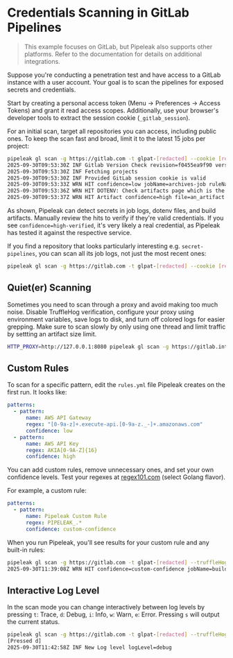 # Credentials Scanning in GitLab Pipelines

> This example focuses on GitLab, but Pipeleak also supports other platforms. Refer to the documentation for details on additional integrations.

Suppose you're conducting a penetration test and have access to a GitLab instance with a user account. Your goal is to scan the pipelines for exposed secrets and credentials.

Start by creating a personal access token (Menu → Preferences → Access Tokens) and grant it read access scopes. Additionally, use your browser's developer tools to extract the session cookie (`_gitlab_session`).

For an initial scan, target all repositories you can access, including public ones. To keep the scan fast and broad, limit it to the latest 15 jobs per project:

```bash
pipeleak gl scan -g https://gitlab.com -t glpat-[redacted] --cookie [redacted] --artifacts --job-limit 15
2025-09-30T09:53:30Z INF Gitlab Version Check revision=f0455ea9f90 version=18.5.0-pre
2025-09-30T09:53:30Z INF Fetching projects
2025-09-30T09:53:30Z INF Provided GitLab session cookie is valid
2025-09-30T09:53:33Z WRN HIT confidence=low jobName=archives-job ruleName=api_key url=gitlab.com/testgroup/project/-/jobs/11484162851 value="m$ mkdir archive_data $ echo \"datadog_api_key=secrets.txt file hit\" > archive_data/secrets_in_ar"
2025-09-30T09:53:36Z WRN HIT DOTENV: Check artifacts page which is the only place to download the dotenv file confidence=high ruleName="Generic - 1719" url=gitlab.com/testgroup/project/-/jobs/11484162842 value="datadog_api_key=dotenv ONLY file hit, no other artifacts "
2025-09-30T09:53:37Z WRN HIT Artifact confidence=high file=an_artifact.txt jobName=artifact-job ruleName="Generic - 1719" url=gitlab.com/testgroup/project/-/jobs/11484162833 value="datadog_api_key=secret_artifact_value "
```

As shown, Pipeleak can detect secrets in job logs, dotenv files, and build artifacts. Manually review the hits to verify if they're valid credentials. If you see `confidence=high-verified`, it's very likely a real credential, as Pipeleak has tested it against the respective service.

If you find a repository that looks particularly interesting e.g. `secret-pipelines`, you can scan all its job logs, not just the most recent ones:

```bash
pipeleak gl scan -g https://gitlab.com -t glpat-[redacted] --cookie [redacted] --artifacts --repo mygroup/my-secret-pipelines-project
```

## Quiet(er) Scanning

Sometimes you need to scan through a proxy and avoid making too much noise. Disable TruffleHog verification, configure your proxy using environment variables, save logs to disk, and turn off colored logs for easier grepping. Make sure to scan slowly by only using one thread and limit traffic by settting an artifact size limit.

```bash
HTTP_PROXY=http://127.0.0.1:8080 pipeleak gl scan -g https://gitlab.internal-company.com -t glpat-[redacted] --threads 1 --max-artifact-size 5mb --truffleHogVerification=false --verbose --logfile pipeleak_out --coloredLog=false --job-limit 10
```

## Custom Rules

To scan for a specific pattern, edit the `rules.yml` file Pipeleak creates on the first run. It looks like:

```yaml
patterns:
  - pattern:
      name: AWS API Gateway
      regex: "[0-9a-z]+.execute-api.[0-9a-z._-]+.amazonaws.com"
      confidence: low
  - pattern:
      name: AWS API Key
      regex: AKIA[0-9A-Z]{16}
      confidence: high
```

You can add custom rules, remove unnecessary ones, and set your own confidence levels. Test your regexes at [regex101.com](https://regex101.com/) (select Golang flavor).

For example, a custom rule:

```yaml
patterns:
  - pattern:
      name: Pipeleak Custom Rule
      regex: PIPELEAK_.*
      confidence: custom-confidence
```

When you run Pipeleak, you'll see results for your custom rule and any built-in rules:

```bash
pipeleak gl scan -g https://gitlab.com -t glpat-[redacted] --truffleHogVerification=false --verbose
2025-09-30T11:39:08Z WRN HIT confidence=custom-confidence jobName=build-job-hidden ruleName="Pipeleak Custom Rule" url=gitlab.com/testgroup/project/-/jobs/11547853360 value="PIPELEAK_HIT=secret"
```

## Interactive Log Level

In the scan mode you can change interactively between log levels by pressing `t`: Trace, `d`: Debug, `i`: Info, `w`: Warn, `e`: Error. Pressing `s` will output the current status.

```bash
pipeleak gl scan -g https://gitlab.com -t glpat-[redacted] --truffleHogVerification=false --verbose
[Pressed d]
2025-09-30T11:42:58Z INF New Log level logLevel=debug
```
